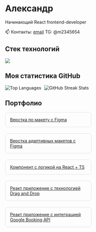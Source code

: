 # Александр

Начинающий React frontend-developer 

📫 Контакты: [email](sasadorozko121@gmail.com)
              TG: @m2345654

## Стек технологий
<p align="left">
  <img src="https://skillicons.dev/icons?i=html,css,js,ts,react,redux,axios" />
</p>

## Моя статистика GitHub
<div style="display: flex; flex-wrap: wrap; align-items: flex-start; gap: 10px;">
  <img src="https://github-readme-stats.vercel.app/api/top-langs/?username=Shamitsu212&layout=compact&theme=radical" alt="Top Languages" />
  <img src="https://github-readme-streak-stats-eight.vercel.app?user=Shamitsu212&theme=radical" alt="GitHub Streak Stats" />
</div>

## Портфолио
<div style="display: flex; flex-wrap: wrap; gap: 20px;">

  <div style="border: 1px solid #ddd; border-radius: 10px; padding: 15px; width: 250px;">
    <a href="https://github.com/Shamitsu212/figma-to-html" target="_blank">Верстка по макету с Figma</a>
  </div>

  <div style="border: 1px solid #ddd; border-radius: 10px; padding: 15px; width: 250px;">
    <a href="https://github.com/Shamitsu212/Adaptive-layout" target="_blank">Верстка адаптивных макетов с Figma</a>
  </div>

   <div style="border: 1px solid #ddd; border-radius: 10px; padding: 15px; width: 250px;">
    <a href="https://github.com/Shamitsu212/TEST_NDM" target="_blank">Компонент с логикой на React + TS</a>
  </div>

  <div style="border: 1px solid #ddd; border-radius: 10px; padding: 15px; width: 250px;">
    <a href="https://github.com/Shamitsu212/resume_creator" target="_blank">Реакт приложение с технологией Drag and Drop</a>
  </div>

  <div style="border: 1px solid #ddd; border-radius: 10px; padding: 15px; width: 250px;">
    <a href="https://github.com/Shamitsu212/Book-Recommendation-System" target="_blank">Реакт приложение с интеграцией Google Booking API</a>
  </div>
  
</div>
